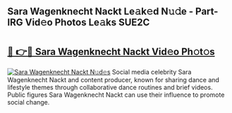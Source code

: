 ## Sara Wagenknecht Nackt Le𝚊k𝚎d N𝚞𝚍e - Part-lRG Vid𝚎o Photos Le𝚊ks SUE2C

# <h2><a href="http://fb92am.evod.top/?m=Sara+Wagenknecht+Nackt">🔗 👉🔴 Sara Wagenknecht Nackt Vid𝚎o Ph𝚘t𝚘s</a></h2>

[![Sara Wagenknecht Nackt N𝚞d𝚎s](https://i.imgur.com/8V9OHl7.gif)](http://fb92am.evod.top/?m=Sara+Wagenknecht+Nackt)
Social media celebrity Sara Wagenknecht Nackt and content producer, known for sharing dance and lifestyle themes through collaborative dance routines and brief videos. Public figures Sara Wagenknecht Nackt can use their influence to promote social change. 
